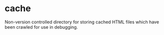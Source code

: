 # cache

Non-version controlled directory for storing cached HTML files which have been crawled for use in debugging.